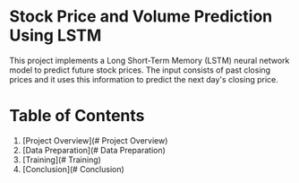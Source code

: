 # Stock Price and Volume Prediction Using LSTM

This project implements a Long Short-Term Memory (LSTM) neural network model to predict future stock prices. The input consists of past closing prices and it uses this information to predict the next day's closing price. 

# Table of Contents

1. [Project Overview](# Project Overview)
2. [Data Preparation](# Data Preparation)
3. [Training](# Training)
4. [Conclusion](# Conclusion)
